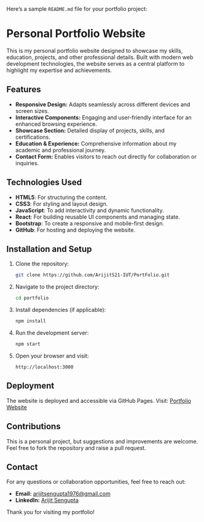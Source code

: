 Here’s a sample `README.md` file for your portfolio project:  


# Personal Portfolio Website  

This is my personal portfolio website designed to showcase my skills, education, projects, and other professional details. Built with modern web development technologies, the website serves as a central platform to highlight my expertise and achievements.  

## Features  
- **Responsive Design:** Adapts seamlessly across different devices and screen sizes.  
- **Interactive Components:** Engaging and user-friendly interface for an enhanced browsing experience.  
- **Showcase Section:** Detailed display of projects, skills, and certifications.  
- **Education & Experience:** Comprehensive information about my academic and professional journey.  
- **Contact Form:** Enables visitors to reach out directly for collaboration or inquiries.  

## Technologies Used  
- **HTML5**: For structuring the content.  
- **CSS3**: For styling and layout design.  
- **JavaScript**: To add interactivity and dynamic functionality.  
- **React**: For building reusable UI components and managing state.  
- **Bootstrap**: To create a responsive and mobile-first design.  
- **GitHub**: For hosting and deploying the website.  

## Installation and Setup  
1. Clone the repository:  
   ```bash
   git clone https://github.com/ArijitS21-IUT/PortFolio.git
   ```  
2. Navigate to the project directory:  
   ```bash
   cd portfolio  
   ```  
3. Install dependencies (if applicable):  
   ```bash
   npm install  
   ```  
4. Run the development server:  
   ```bash
   npm start  
   ```  
5. Open your browser and visit:  
   ```  
   http://localhost:3000  
   ```  

## Deployment  
The website is deployed and accessible via GitHub Pages. Visit: [Portfolio Website](https://arijits21-iut.github.io/PortFolio/)  

## Contributions  
This is a personal project, but suggestions and improvements are welcome. Feel free to fork the repository and raise a pull request.    

## Contact  
For any questions or collaboration opportunities, feel free to reach out:  
- **Email:** [arijitsengupta1976@gmail.com](mailto:arijitsengupta1976@gmail.com)  
- **LinkedIn:** [Arijit Sengupta](https://www.linkedin.com/in/arijit-sengupta-2278a1231/)  

 
Thank you for visiting my portfolio!  



